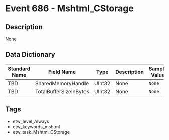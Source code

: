 # Event 686 - Mshtml_CStorage

## Description
None

## Data Dictionary
|Standard Name|Field Name|Type|Description|Sample Value|
|---|---|---|---|---|
|TBD|SharedMemoryHandle|UInt32|None|`None`|
|TBD|TotalBufferSizeInBytes|UInt32|None|`None`|

## Tags
* etw_level_Always
* etw_keywords_mshtml
* etw_task_Mshtml_CStorage